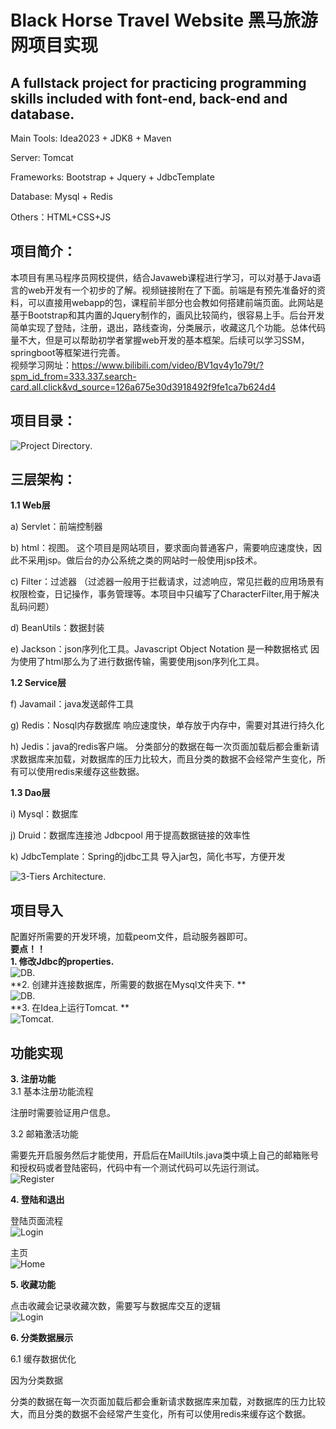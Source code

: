 # Black Horse Travel Website 黑马旅游网项目实现

## A fullstack project for practicing programming skills included with font-end, back-end and database.

Main Tools: Idea2023 + JDK8 + Maven

Server: Tomcat 

Frameworks: Bootstrap + Jquery + JdbcTemplate

Database: Mysql + Redis 

Others：HTML+CSS+JS

## **项目简介**：
  本项目有黑马程序员网校提供，结合Javaweb课程进行学习，可以对基于Java语言的web开发有一个初步的了解。视频链接附在了下面。前端是有预先准备好的资料，可以直接用webapp的包，课程前半部分也会教如何搭建前端页面。此网站是基于Bootstrap和其内置的Jquery制作的，画风比较简约，很容易上手。后台开发简单实现了登陆，注册，退出，路线查询，分类展示，收藏这几个功能。总体代码量不大，但是可以帮助初学者掌握web开发的基本框架。后续可以学习SSM，springboot等框架进行完善。    
视频学习网址：https://www.bilibili.com/video/BV1qv4y1o79t/?spm_id_from=333.337.search-card.all.click&vd_source=126a675e30d3918492f9fe1ca7b624d4

## 项目目录：  
 ![Project Directory](https://github.com/JasonZhang0305/githubimg/blob/main/img/projectd.jpeg).   

## 三层架构：

**1.1 Web层**

a) Servlet：前端控制器

b) html：视图。 这个项目是网站项目，要求面向普通客户，需要响应速度快，因此不采用jsp。做后台的办公系统之类的网站时一般使用jsp技术。

c) Filter：过滤器 （过滤器一般用于拦截请求，过滤响应，常见拦截的应用场景有权限检查，日记操作，事务管理等。本项目中只编写了CharacterFilter,用于解决乱码问题）

d) BeanUtils：数据封装

e) Jackson：json序列化工具。Javascript Object Notation 是一种数据格式 因为使用了html那么为了进行数据传输，需要使用json序列化工具。
  

**1.2 Service层**

f) Javamail：java发送邮件工具

g) Redis：Nosql内存数据库 响应速度快，单存放于内存中，需要对其进行持久化

h) Jedis：java的redis客户端。 分类部分的数据在每一次页面加载后都会重新请求数据库来加载，对数据库的压力比较大，而且分类的数据不会经常产生变化，所有可以使用redis来缓存这些数据。
  

**1.3 Dao层**

i) Mysql：数据库

j) Druid：数据库连接池 Jdbcpool 用于提高数据链接的效率性

k) JdbcTemplate：Spring的jdbc工具 导入jar包，简化书写，方便开发

![3-Tiers Architecture](https://github.com/JasonZhang0305/githubimg/blob/main/img/3-Tiers%20Architecture.png).   
  
## 项目导入
配置好所需要的开发环境，加载peom文件，启动服务器即可。  
**要点！！**  
**1. 修改Jdbc的properties.**     
![DB](https://github.com/JasonZhang0305/githubimg/blob/main/img/properties.jpeg).     
**2. 创建并连接数据库，所需要的数据在Mysql文件夹下. **    
 ![DB](https://github.com/JasonZhang0305/githubimg/blob/main/img/database.jpeg).     
**3. 在Idea上运行Tomcat. **    
 ![Tomcat](https://github.com/JasonZhang0305/githubimg/blob/main/img/tomcat.jpeg).     
  

## 功能实现 
**3. 注册功能**  
3.1 基本注册功能流程 
  
 注册时需要验证用户信息。  
  
3.2 邮箱激活功能  
  
 需要先开启服务然后才能使用，开启后在MailUtils.java类中填上自己的邮箱账号和授权码或者登陆密码，代码中有一个测试代码可以先运行测试。   
 ![Register](https://github.com/JasonZhang0305/githubimg/blob/main/img/register.png)  
  

**4. 登陆和退出**  

登陆页面流程    
![Login](https://github.com/JasonZhang0305/githubimg/blob/main/img/login.png) 
 
主页  
![Home](https://github.com/JasonZhang0305/githubimg/blob/main/img/home.jpeg)  

**5. 收藏功能**  
  
点击收藏会记录收藏次数，需要写与数据库交互的逻辑  
![Login](https://github.com/JasonZhang0305/githubimg/blob/main/img/collections.jpeg)  
  
 
**6. 分类数据展示**

 6.1 缓存数据优化

因为分类数据

分类的数据在每一次页面加载后都会重新请求数据库来加载，对数据库的压力比较大，而且分类的数据不会经常产生变化，所有可以使用redis来缓存这个数据。
